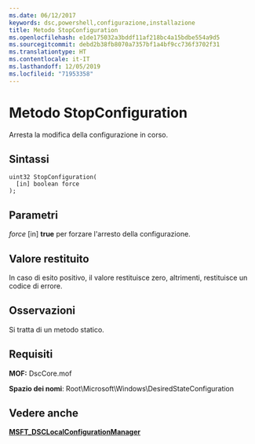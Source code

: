 ```yaml
---
ms.date: 06/12/2017
keywords: dsc,powershell,configurazione,installazione
title: Metodo StopConfiguration
ms.openlocfilehash: e1de175032a3bddf11af218bc4a15bdbe554a9d5
ms.sourcegitcommit: debd2b38fb8070a7357bf1a4bf9cc736f3702f31
ms.translationtype: HT
ms.contentlocale: it-IT
ms.lasthandoff: 12/05/2019
ms.locfileid: "71953358"
---
```

# <a name="stopconfiguration-method"></a>Metodo StopConfiguration

Arresta la modifica della configurazione in corso.

## <a name="syntax"></a>Sintassi

```mof
uint32 StopConfiguration(
  [in] boolean force
);
```

## <a name="parameters"></a>Parametri

*force* \[in\] **true** per forzare l'arresto della configurazione.

## <a name="return-value"></a>Valore restituito

In caso di esito positivo, il valore restituisce zero, altrimenti, restituisce un codice di errore.

## <a name="remarks"></a>Osservazioni

Si tratta di un metodo statico.

## <a name="requirements"></a>Requisiti

**MOF:** DscCore.mof

**Spazio dei nomi**: Root\Microsoft\Windows\DesiredStateConfiguration

## <a name="see-also"></a>Vedere anche

[**MSFT_DSCLocalConfigurationManager**](msft-dsclocalconfigurationmanager.md)
